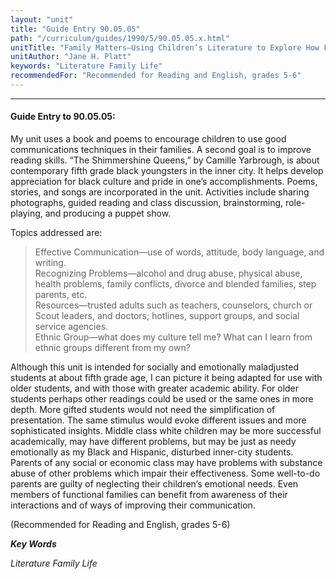```yaml
---
layout: "unit"
title: "Guide Entry 90.05.05"
path: "/curriculum/guides/1990/5/90.05.05.x.html"
unitTitle: "Family Matters—Using Children’s Literature to Explore How Families Function"
unitAuthor: "Jane H. Platt"
keywords: "Literature Family Life"
recommendedFor: "Recommended for Reading and English, grades 5-6"
---
```

<body>
<hr/>
<h4>
Guide Entry to 90.05.05:
</h4>
My unit uses a book and poems to encourage children to use good communications techniques in their families. A second goal is to improve reading skills. “The Shimmershine Queens,” by Camille Yarbrough, is about contemporary fifth grade black youngsters in the inner city. It helps develop appreciation for black culture and pride in one’s accomplishments. Poems, stories, and songs are incorporated in the unit. Activities include sharing photographs, guided reading and class discussion, brainstorming, role-playing, and producing a puppet show.
<p>
Topics addressed are:
</p>
<blockquote>
<dl>
<dt>
Effective Communication—use of words, attitude, body language, and writing.
<dt>
Recognizing Problems—alcohol and drug abuse, physical abuse, health problems, family conflicts, divorce and blended families, step parents, etc.
<dt>
Resources—trusted adults such as teachers, counselors, church or Scout leaders, and doctors; hotlines, support groups, and social service agencies.
<dt>
Ethnic Group—what does my culture tell me? What can I learn from ethnic groups different from my own?
</dt>
</dt>
</dt>
</dt>
</dl>
</blockquote>
Although this unit is intended for socially and emotionally maladjusted students at about fifth grade age, I can picture it being adapted for use with older students, and with those with greater academic ability. For older students perhaps other readings could be used or the same ones in more depth. More gifted students would not need the simplification of presentation. The same stimulus would evoke different issues and more sophisticated insights. Middle class white children may be more successful academically, may have different problems, but may be just as needy emotionally as my Black and Hispanic, disturbed inner-city students. Parents of any social or economic class may have problems with substance abuse of other problems which impair their effectiveness. Some well-to-do parents are guilty of neglecting their children’s emotional needs. Even members of functional families can benefit from awareness of their interactions and of ways of improving their communication.
<p>
(Recommended for Reading and English, grades 5-6)
</p>
<p>
<b>
<i>
Key Words
</i>
</b>
<br/>
</p>
<p>
<i>
Literature Family Life
</i>
</p>
</body>